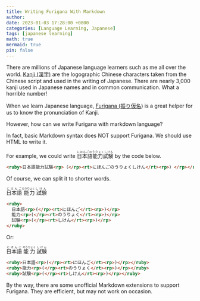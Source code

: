 ```yaml
---
title: Writing Furigana With Markdown
author: 
date: 2023-01-03 17:28:00 +0800
categories: [Language Learning, Japanese]
tags: [japanese learning]
math: true
mermaid: true
pin: false
---
```




There are millions of Japanese language learners such as me all over the world. [Kanji (漢字)](https://en.wikipedia.org/wiki/Kanji) are the logographic Chinese characters taken from the Chinese script and used in the writing of Japanese. There are nearly 3,000 kanji used in Japanese names and in common communication. What a horrible number! 


When we learn Japanese language, [Furigana (振り仮名](https://en.wikipedia.org/wiki/Furigana)) is a great helper for us to know the pronunciation of Kanji. 


However, how can we write Furigana with markdown language?

In fact, basic Markdown syntax does NOT support Furigana. We should use HTML to write it.



For example, we could write <ruby>日本語能力試験<rp>（</rp><rt>にほんごのうりょくしけん</rt><rp>）</rp></ruby> by the code below.

```markdown
<ruby>日本語能力試験<rp>（</rp><rt>にほんごのうりょくしけん</rt><rp>）</rp></ruby>
```



Of course, we can split it to shorter words. 

<ruby>
  日本語<rp>(</rp><rt>にほんご</rt><rp>)</rp>
  能力<rp>(</rp><rt>のうりょく</rt><rp>)</rp>
  試験<rp>(</rp><rt>しけん</rt><rp>)</rp>
</ruby>

```markdown
<ruby>
  日本語<rp>(</rp><rt>にほんご</rt><rp>)</rp>
  能力<rp>(</rp><rt>のうりょく</rt><rp>)</rp>
  試験<rp>(</rp><rt>しけん</rt><rp>)</rp>
</ruby>
```

Or: 

<ruby>日本語<rp>(</rp><rt>にほんご</rt><rp>)</rp></ruby>
<ruby>能力<rp>(</rp><rt>のうりょく</rt><rp>)</rp></ruby>
<ruby>試験<rp>(</rp><rt>しけん</rt><rp>)</rp></ruby>

```markdown
<ruby>日本語<rp>(</rp><rt>にほんご</rt><rp>)</rp></ruby>
<ruby>能力<rp>(</rp><rt>のうりょく</rt><rp>)</rp></ruby>
<ruby>試験<rp>(</rp><rt>しけん</rt><rp>)</rp></ruby>
```



By the way, there are some unofficial Markdown extensions to support Furigana. They are efficient, but may not work on occasion.
